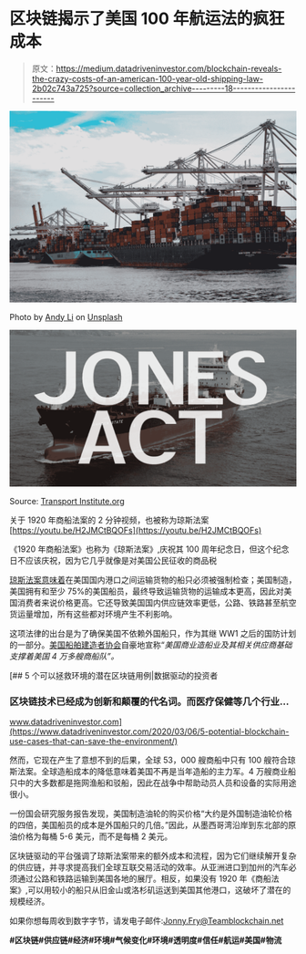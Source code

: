 # 区块链揭示了美国 100 年航运法的疯狂成本

> 原文：<https://medium.datadriveninvestor.com/blockchain-reveals-the-crazy-costs-of-an-american-100-year-old-shipping-law-2b02c743a725?source=collection_archive---------18----------------------->

![](img/50c6149de88d0a84c1c189ba204d1c88.png)

Photo by [Andy Li](https://unsplash.com/@andasta?utm_source=medium&utm_medium=referral) on [Unsplash](https://unsplash.com?utm_source=medium&utm_medium=referral)

![](img/3b0c09e6b973d496988467dccd6e011a.png)

Source: [Transport Institute.org](https://transportationinstitute.org/5things/)

关于 1920 年商船法案的 2 分钟视频，也被称为琼斯法案[https://youtu.be/H2JMCtBQOFs](https://youtu.be/H2JMCtBQOFs)

《1920 年商船法案》也称为《琼斯法案》,庆祝其 100 周年纪念日，但这个纪念日不应该庆祝，因为它几乎就像是对美国公民征收的商品税

[琼斯法案意味着](https://www.cato.org/blog/lower-gas-prices-scrap-jones-act)在美国国内港口之间运输货物的船只必须被强制检查；美国制造，美国拥有和至少 75%的美国船员，最终导致运输货物的运输成本更高，因此对美国消费者来说价格更高。它还导致美国国内供应链效率更低，公路、铁路甚至航空货运量增加，所有这些都对环境产生不利影响。

这项法律的出台是为了确保美国不依赖外国船只，作为其继 WW1 之后的国防计划的一部分。[美国船舶建造者协会](https://shipbuilders.org/critical-issues/the-jones-act/)自豪地宣称“*美国商业造船业及其相关供应商基础支撑着美国 4 万多艘商船队”。*

[](https://www.datadriveninvestor.com/2020/03/06/5-potential-blockchain-use-cases-that-can-save-the-environment/) [## 5 个可以拯救环境的潜在区块链用例|数据驱动的投资者

### 区块链技术已经成为创新和颠覆的代名词。而医疗保健等几个行业…

www.datadriveninvestor.com](https://www.datadriveninvestor.com/2020/03/06/5-potential-blockchain-use-cases-that-can-save-the-environment/) 

然而，它现在产生了意想不到的后果，全球 53，000 艘商船中只有 100 艘符合琼斯法案。全球造船成本的降低意味着美国不再是当年造船的主力军。4 万艘商业船只中的大多数都是拖网渔船和驳船，因此在战争中帮助动员人员和设备的实际用途很小。

一份国会研究服务报告发现，美国制造油轮的购买价格“大约是外国制造油轮价格的四倍，美国船员的成本是外国船只的几倍。”因此，从墨西哥湾沿岸到东北部的原油价格为每桶 5-6 美元，而不是每桶 2 美元。

区块链驱动的平台强调了琼斯法案带来的额外成本和流程，因为它们继续解开复杂的供应链，并寻求提高我们全球互联交易活动的效率。从亚洲进口到加州的汽车必须通过公路和铁路运输到美国各地的展厅。相反，如果没有 1920 年《商船法案》,可以用较小的船只从旧金山或洛杉矶运送到美国其他港口，这破坏了潜在的规模经济。

如果你想每周收到数字字节，请发电子邮件:[Jonny.Fry@Teamblockchain.net](mailto:Jonny.Fry@Teamblockchain.net)

**#区块链#供应链#经济#环境#气候变化#环境#透明度#信任#航运#美国#物流**